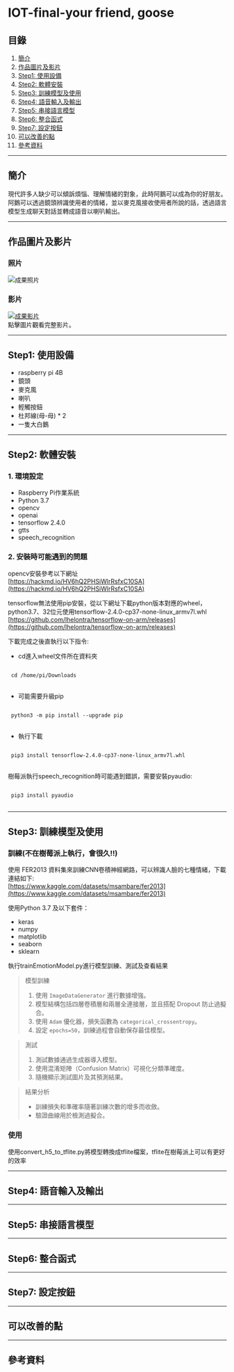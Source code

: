 # IOT-final-your friend, goose

## 目錄
1. [簡介](#簡介)
2. [作品圖片及影片](#作品圖片及影片)
3. [Step1: 使用設備](#Step1-使用設備)
4. [Step2: 軟體安裝](#Step2-軟體安裝)
5. [Step3: 訓練模型及使用](#Step3-訓練模型及使用)
6. [Step4: 語音輸入及輸出](#Step4-語音輸入及輸出)
7. [Step5: 串接語言模型](#Step5-串接語言模型)
8. [Step6: 整合函式](#Step6-整合函式)
9. [Step7: 設定按鈕](#Step7-設定按鈕)
10. [可以改善的點](#可以改善的點)
11. [參考資料](#參考資料)

---

## 簡介
現代許多人缺少可以傾訴煩惱、理解情緒的對象，此時阿鵝可以成為你的好朋友。阿鵝可以透過鏡頭辨識使用者的情緒，並以麥克風接收使用者所說的話，透過語言模型生成聊天對話並轉成語音以喇叭輸出。

---

## 作品圖片及影片
### 照片
![成果照片](https://drive.google.com/file/d/1C5Gd61JxwuGR98YHHcejBS_WONemOF2a/view)

### 影片
[![成果影片](https://img.youtube.com/vi/UhY2tnBe6VU/0.jpg)](https://youtube.com/shorts/UhY2tnBe6VU?si=Nw5qJbpsWfEdjHYD)  
點擊圖片觀看完整影片。

---

## Step1: 使用設備
- raspberry pi 4B
- 鏡頭
- 麥克風
- 喇叭
- 輕觸按鈕
- 杜邦線(母-母) * 2
- 一隻大白鵝

---

## Step2: 軟體安裝
### 1. 環境設定
- Raspberry Pi作業系統
- Python 3.7
- opencv
- openai
- tensorflow 2.4.0
- gtts
- speech_recognition

### 2. 安裝時可能遇到的問題
opencv安裝參考以下網址  
[https://hackmd.io/HV6hQ2PHSiWlrRsfxC10SA](https://hackmd.io/HV6hQ2PHSiWlrRsfxC10SA)  

tensorflow無法使用pip安裝，從以下網址下載python版本對應的wheel，python3.7、32位元使用tensorflow-2.4.0-cp37-none-linux_armv7l.whl  
[https://github.com/lhelontra/tensorflow-on-arm/releases](https://github.com/lhelontra/tensorflow-on-arm/releases)  

下載完成之後直執行以下指令:  
 - cd進入wheel文件所在資料夾

<pre>
<code>
 cd /home/pi/Downloads
</code>
</pre>
 - 可能需要升級pip
<pre>
<code>
 python3 -m pip install --upgrade pip  
</code>
</pre>
 - 執行下載
<pre>
<code>
 pip3 install tensorflow-2.4.0-cp37-none-linux_armv7l.whl
</code>
</pre>

樹莓派執行speech_recognition時可能遇到錯誤，需要安裝pyaudio:
<pre>
<code>
 pip3 install pyaudio
</code>
</pre>

---

## Step3: 訓練模型及使用
### 訓練(不在樹莓派上執行，會很久!!)
使用 FER2013 資料集來訓練CNN卷積神經網路，可以辨識人臉的七種情緒，下載連結如下:  
[https://www.kaggle.com/datasets/msambare/fer2013](https://www.kaggle.com/datasets/msambare/fer2013)  

使用Python 3.7 及以下套件：
- keras
- numpy
- matplotlib
- seaborn
- sklearn

執行trainEmotionModel.py進行模型訓練、測試及查看結果  
>模型訓練
>1. 使用 `ImageDataGenerator` 進行數據增強。
>2. 模型結構包括四層卷積層和兩層全連接層，並且搭配 Dropout 防止過擬合。
>3. 使用 `Adam` 優化器，損失函數為 `categorical_crossentropy`。
>4. 設定 `epochs=50`，訓練過程會自動保存最佳模型。

>測試
>1. 測試數據通過生成器導入模型。
>2. 使用混淆矩陣（Confusion Matrix）可視化分類準確度。
>3. 隨機顯示測試圖片及其預測結果。

>結果分析
>- 訓練損失和準確率隨著訓練次數的增多而收斂。
>- 驗證曲線用於檢測過擬合。

### 使用
使用convert_h5_to_tflite.py將模型轉換成tflite檔案，tflite在樹莓派上可以有更好的效率  


---

## Step4: 語音輸入及輸出

---

## Step5: 串接語言模型

---

## Step6: 整合函式

---

## Step7: 設定按鈕

---

## 可以改善的點

---

## 參考資料
